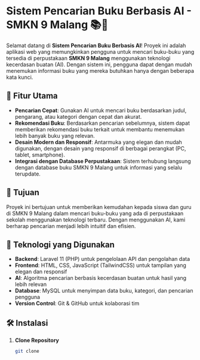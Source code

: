 # Sistem Pencarian Buku Berbasis AI - SMKN 9 Malang 📚🤖

Selamat datang di **Sistem Pencarian Buku Berbasis AI**! Proyek ini adalah aplikasi web yang memungkinkan pengguna untuk mencari buku-buku yang tersedia di perpustakaan **SMKN 9 Malang** menggunakan teknologi kecerdasan buatan (AI). Dengan sistem ini, pengguna dapat dengan mudah menemukan informasi buku yang mereka butuhkan hanya dengan beberapa kata kunci.

## 🚀 Fitur Utama
- **Pencarian Cepat**: Gunakan AI untuk mencari buku berdasarkan judul, pengarang, atau kategori dengan cepat dan akurat.
- **Rekomendasi Buku**: Berdasarkan pencarian sebelumnya, sistem dapat memberikan rekomendasi buku terkait untuk membantu menemukan lebih banyak buku yang relevan.
- **Desain Modern dan Responsif**: Antarmuka yang elegan dan mudah digunakan, dengan desain yang responsif di berbagai perangkat (PC, tablet, smartphone).
- **Integrasi dengan Database Perpustakaan**: Sistem terhubung langsung dengan database buku SMKN 9 Malang untuk informasi yang selalu terupdate.
  
## 🎯 Tujuan
Proyek ini bertujuan untuk memberikan kemudahan kepada siswa dan guru di SMKN 9 Malang dalam mencari buku-buku yang ada di perpustakaan sekolah menggunakan teknologi terbaru. Dengan menggunakan AI, kami berharap pencarian menjadi lebih intuitif dan efisien.

## 🔧 Teknologi yang Digunakan
- **Backend**: Laravel 11 (PHP) untuk pengelolaan API dan pengolahan data
- **Frontend**: HTML, CSS, JavaScript (TailwindCSS) untuk tampilan yang elegan dan responsif
- **AI**: Algoritma pencarian berbasis kecerdasan buatan untuk hasil yang lebih relevan
- **Database**: MySQL untuk menyimpan data buku, kategori, dan pencarian pengguna
- **Version Control**: Git & GitHub untuk kolaborasi tim

## 🛠️ Instalasi
1. **Clone Repository**
   ```bash
   git clone 

   
